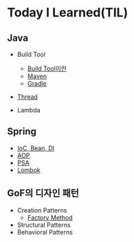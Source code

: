 # Today I Learned(TIL)



## Java

- Build Tool
  - [Build Tool이란](java/build_tool/build_tool.md)
  - [Maven](java/build_tool/maven.md)
  - [Gradle](java/build_tool/gradle.md)

- [Thread](java/thread.md)

- Lambda

  

## Spring

- [IoC, Bean, DI](spring/ioc.md)
- [AOP](spring/aop.md)
- [PSA](spring/psa.md)
- [Lombok](spring/lombok.md)



## GoF의 디자인 패턴

- Creation Patterns
  - [Factory Method](design_patterns/factory_method)
- Structural Patterns
- Behavioral Patterns
